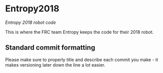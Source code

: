 # Entropy2018
*Entropy 2018 robot code*

This is where the FRC team Entropy keeps the code for their 2018 robot.

## Standard commit formatting
Please make sure to properly title and describe each commit you make - it makes versioning later down the line a lot easier.
